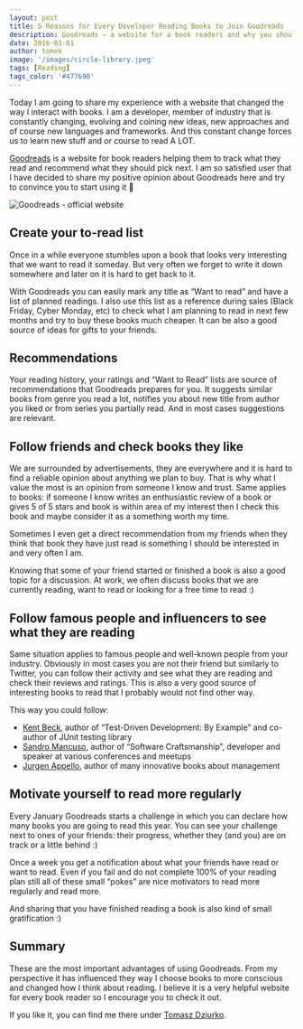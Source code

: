 ```yaml
---
layout: post
title: 5 Reasons for Every Developer Reading Books to Join Goodreads
description: Goodreads – a website for a book readers and why you should care
date: 2016-03-01
author: tomek
image: '/images/circle-library.jpeg'
tags: [Reading]
tags_color: '#477690'
---
```


Today I am going to share my experience with a website that changed the way I interact with books. I am a developer, 
member of industry that is constantly changing, evolving and coining new ideas, new approaches and of course new 
languages and frameworks. And this constant change forces us to learn new stuff and or course to read A LOT.

[Goodreads](https://goodreads.com) is a website for book readers helping them to track what they read and 
recommend what they should pick next. I am so satisfied user that I have decided to share my positive 
opinion about Goodreads here and try to convince you to start using it 🙂

![Goodreads - official website]({{site.baseurl}}/images/goodreads-1.jpg)


## Create your to-read list
Once in a while everyone stumbles upon a book that looks very interesting that we want to read it someday. 
But very often we forget to write it down somewhere and later on it is hard to get back to it.

With Goodreads you can easily mark any title as “Want to read” and have a list of planned readings. 
I also use this list as a reference during sales (Black Friday, Cyber Monday, etc) to check what I am 
planning to read in next few months and try to buy these books much cheaper. It can be also a good source 
of ideas for gifts to your friends.

## Recommendations

Your reading history, your ratings and “Want to Read” lists are source of recommendations that Goodreads prepares 
for you. It suggests similar books from genre you read a lot, notifies you about new title from author you liked 
or from series you partially read. And in most cases suggestions are relevant.


## Follow friends and check books they like

We are surrounded by advertisements, they are everywhere and it is hard to find a reliable opinion about 
anything we plan to buy. That is why what I value the most is an opinion from someone I know and trust. 
Same applies to books: if someone I know writes an enthusiastic review of a book or gives 5 of 5 stars and book 
is within area of my interest then I check this book and maybe consider it as a something worth my time.

Sometimes I even get a direct recommendation from my friends when they think that book they have just read is 
something I should be interested in and very often I am.

Knowing that some of your friend started or finished a book is also a good topic for a discussion. At work, 
we often discuss books that we are currently reading, want to read or looking for a free time to read :)

## Follow famous people and influencers to see what they are reading

Same situation applies to famous people and well-known people from your industry. Obviously in most cases 
you are not their friend but similarly to Twitter, you can follow their activity and see what they are reading and 
check their reviews and ratings. This is also a very good source of interesting books to read that I probably 
would not find other way.

This way you could follow:

* [Kent Beck](https://www.goodreads.com/user/show/11764723-kent-beck), author of “Test-Driven Development: By Example” and co-author of JUnit testing library
* [Sandro Mancuso](https://www.goodreads.com/author/show/7127583.Sandro_Mancuso), author of “Software Craftsmanship”, developer and speaker at various conferences and meetups
* [Jurgen Appello](https://www.goodreads.com/author/show/4462627.Jurgen_Appelo), author of many innovative books about management

## Motivate yourself to read more regularly

Every January Goodreads starts a challenge in which you can declare how many books you are going to read this 
year. You can see your challenge next to ones of your friends: their progress, whether they (and you) are on 
track or a little behind :)

Once a week you get a notification about what your friends have read or want to read. Even if you fail 
and do not complete 100% of your reading plan still all of these small “pokes” are nice motivators to 
read more regularly and read more.

And sharing that you have finished reading a book is also kind of small gratification :)

## Summary
These are the most important advantages of using Goodreads. From my perspective it has influenced they way 
I choose books to more conscious and changed how I think about reading. I believe it is a very helpful 
website for every book reader so I encourage you to check it out.

If you like it, you can find me there under [Tomasz Dziurko](https://www.goodreads.com/user/show/9486100-tomasz).